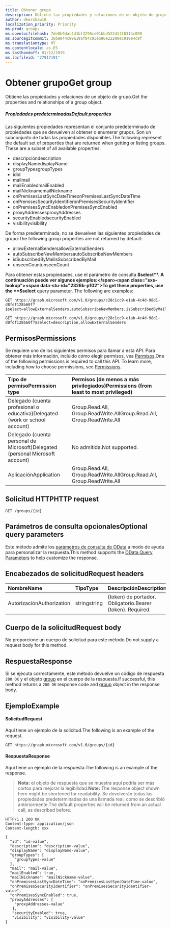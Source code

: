 ```yaml
---
title: Obtener grupo
description: Obtiene las propiedades y relaciones de un objeto de grupo.
author: dkershaw10
localization_priority: Priority
ms.prod: groups
ms.openlocfilehash: 7de0b9dac4d1bf3295cd01bbd522d1f18314c098
ms.sourcegitcommit: 36be044c89a19af84c93e586e22200ec919e4c9f
ms.translationtype: MT
ms.contentlocale: es-ES
ms.lasthandoff: 01/12/2019
ms.locfileid: "27917191"
---
```

# <a name="get-group"></a><span data-ttu-id="2326b-103">Obtener grupo</span><span class="sxs-lookup"><span data-stu-id="2326b-103">Get group</span></span>
<span data-ttu-id="2326b-104">Obtiene las propiedades y relaciones de un objeto de grupo.</span><span class="sxs-lookup"><span data-stu-id="2326b-104">Get the properties and relationships of a group object.</span></span>

##### <a name="default-properties"></a><span data-ttu-id="2326b-105">Propiedades predeterminadas</span><span class="sxs-lookup"><span data-stu-id="2326b-105">Default properties</span></span>

<span data-ttu-id="2326b-p101">Las siguientes propiedades representan el conjunto predeterminado de propiedades que se devuelven al obtener o enumerar grupos. Son un subconjunto de todas las propiedades disponibles.</span><span class="sxs-lookup"><span data-stu-id="2326b-p101">The following represent the default set of properties that are returned when getting or listing groups. These are a subset of all available properties.</span></span>

* <span data-ttu-id="2326b-108">descripción</span><span class="sxs-lookup"><span data-stu-id="2326b-108">description</span></span>
* <span data-ttu-id="2326b-109">displayName</span><span class="sxs-lookup"><span data-stu-id="2326b-109">displayName</span></span>
* <span data-ttu-id="2326b-110">groupTypes</span><span class="sxs-lookup"><span data-stu-id="2326b-110">groupTypes</span></span>
* <span data-ttu-id="2326b-111">id</span><span class="sxs-lookup"><span data-stu-id="2326b-111">id</span></span>
* <span data-ttu-id="2326b-112">mail</span><span class="sxs-lookup"><span data-stu-id="2326b-112">mail</span></span>
* <span data-ttu-id="2326b-113">mailEnabled</span><span class="sxs-lookup"><span data-stu-id="2326b-113">mailEnabled</span></span>
* <span data-ttu-id="2326b-114">mailNickname</span><span class="sxs-lookup"><span data-stu-id="2326b-114">mailNickname</span></span>
* <span data-ttu-id="2326b-115">onPremisesLastSyncDateTime</span><span class="sxs-lookup"><span data-stu-id="2326b-115">onPremisesLastSyncDateTime</span></span>
* <span data-ttu-id="2326b-116">onPremisesSecurityIdentifier</span><span class="sxs-lookup"><span data-stu-id="2326b-116">onPremisesSecurityIdentifier</span></span>
* <span data-ttu-id="2326b-117">onPremisesSyncEnabled</span><span class="sxs-lookup"><span data-stu-id="2326b-117">onPremisesSyncEnabled</span></span>
* <span data-ttu-id="2326b-118">proxyAddresses</span><span class="sxs-lookup"><span data-stu-id="2326b-118">proxyAddresses</span></span>
* <span data-ttu-id="2326b-119">securityEnabled</span><span class="sxs-lookup"><span data-stu-id="2326b-119">securityEnabled</span></span>
* <span data-ttu-id="2326b-120">visibility</span><span class="sxs-lookup"><span data-stu-id="2326b-120">visibility</span></span>

<span data-ttu-id="2326b-121">De forma predeterminada, no se devuelven las siguientes propiedades de grupo:</span><span class="sxs-lookup"><span data-stu-id="2326b-121">The following group properties are not returned by default:</span></span>

* <span data-ttu-id="2326b-122">allowExternalSenders</span><span class="sxs-lookup"><span data-stu-id="2326b-122">allowExternalSenders</span></span>
* <span data-ttu-id="2326b-123">autoSubscribeNewMembers</span><span class="sxs-lookup"><span data-stu-id="2326b-123">autoSubscribeNewMembers</span></span>
* <span data-ttu-id="2326b-124">isSubscribedByMail</span><span class="sxs-lookup"><span data-stu-id="2326b-124">isSubscribedByMail</span></span>
* <span data-ttu-id="2326b-125">unseenCount</span><span class="sxs-lookup"><span data-stu-id="2326b-125">unseenCount</span></span>

<span data-ttu-id="2326b-p102">Para obtener estas propiedades, use el parámetro de consulta **$select**. A continuación puede ver algunos ejemplos:</span><span class="sxs-lookup"><span data-stu-id="2326b-p102">To get these properties, use the **$select** query parameter. The following are examples:</span></span> 

<!-- { "blockType": "ignored" } -->
```http
GET https://graph.microsoft.com/v1.0/groups/c28c1cc9-e1ab-4c4d-98d1-d8fdf128b60f?$select=allowExternalSenders,autoSubscribeNewMembers,isSubscribedByMail,unseenCount

GET https://graph.microsoft.com/v1.0/groups/c28c1cc9-e1ab-4c4d-98d1-d8fdf128b60f?$select=description,allowExternalSenders
```


## <a name="permissions"></a><span data-ttu-id="2326b-128">Permisos</span><span class="sxs-lookup"><span data-stu-id="2326b-128">Permissions</span></span>
<span data-ttu-id="2326b-p103">Se requiere uno de los siguientes permisos para llamar a esta API. Para obtener más información, incluido cómo elegir permisos, vea [Permisos](/graph/permissions-reference).</span><span class="sxs-lookup"><span data-stu-id="2326b-p103">One of the following permissions is required to call this API. To learn more, including how to choose permissions, see [Permissions](/graph/permissions-reference).</span></span>

|<span data-ttu-id="2326b-131">Tipo de permiso</span><span class="sxs-lookup"><span data-stu-id="2326b-131">Permission type</span></span>      | <span data-ttu-id="2326b-132">Permisos (de menos a más privilegiados)</span><span class="sxs-lookup"><span data-stu-id="2326b-132">Permissions (from least to most privileged)</span></span>              |
|:--------------------|:---------------------------------------------------------|
|<span data-ttu-id="2326b-133">Delegado (cuenta profesional o educativa)</span><span class="sxs-lookup"><span data-stu-id="2326b-133">Delegated (work or school account)</span></span> | <span data-ttu-id="2326b-134">Group.Read.All, Group.ReadWrite.All</span><span class="sxs-lookup"><span data-stu-id="2326b-134">Group.Read.All, Group.ReadWrite.All</span></span>    |
|<span data-ttu-id="2326b-135">Delegado (cuenta personal de Microsoft)</span><span class="sxs-lookup"><span data-stu-id="2326b-135">Delegated (personal Microsoft account)</span></span> | <span data-ttu-id="2326b-136">No admitida.</span><span class="sxs-lookup"><span data-stu-id="2326b-136">Not supported.</span></span>    |
|<span data-ttu-id="2326b-137">Aplicación</span><span class="sxs-lookup"><span data-stu-id="2326b-137">Application</span></span> | <span data-ttu-id="2326b-138">Group.Read.All, Group.ReadWrite.All</span><span class="sxs-lookup"><span data-stu-id="2326b-138">Group.Read.All, Group.ReadWrite.All</span></span> |

## <a name="http-request"></a><span data-ttu-id="2326b-139">Solicitud HTTP</span><span class="sxs-lookup"><span data-stu-id="2326b-139">HTTP request</span></span>
<!-- { "blockType": "ignored" } -->
```http
GET /groups/{id}
```

## <a name="optional-query-parameters"></a><span data-ttu-id="2326b-140">Parámetros de consulta opcionales</span><span class="sxs-lookup"><span data-stu-id="2326b-140">Optional query parameters</span></span>
<span data-ttu-id="2326b-141">Este método admite los [parámetros de consulta de OData](/graph/query-parameters) a modo de ayuda para personalizar la respuesta.</span><span class="sxs-lookup"><span data-stu-id="2326b-141">This method supports the [OData Query Parameters](/graph/query-parameters) to help customize the response.</span></span>

## <a name="request-headers"></a><span data-ttu-id="2326b-142">Encabezados de solicitud</span><span class="sxs-lookup"><span data-stu-id="2326b-142">Request headers</span></span>
| <span data-ttu-id="2326b-143">Nombre</span><span class="sxs-lookup"><span data-stu-id="2326b-143">Name</span></span>       | <span data-ttu-id="2326b-144">Tipo</span><span class="sxs-lookup"><span data-stu-id="2326b-144">Type</span></span> | <span data-ttu-id="2326b-145">Descripción</span><span class="sxs-lookup"><span data-stu-id="2326b-145">Description</span></span>|
|:-----------|:------|:----------|
| <span data-ttu-id="2326b-146">Autorización</span><span class="sxs-lookup"><span data-stu-id="2326b-146">Authorization</span></span>  | <span data-ttu-id="2326b-147">string</span><span class="sxs-lookup"><span data-stu-id="2326b-147">string</span></span>  | <span data-ttu-id="2326b-p104">{token} de portador. Obligatorio.</span><span class="sxs-lookup"><span data-stu-id="2326b-p104">Bearer {token}. Required.</span></span> |

## <a name="request-body"></a><span data-ttu-id="2326b-150">Cuerpo de la solicitud</span><span class="sxs-lookup"><span data-stu-id="2326b-150">Request body</span></span>
<span data-ttu-id="2326b-151">No proporcione un cuerpo de solicitud para este método.</span><span class="sxs-lookup"><span data-stu-id="2326b-151">Do not supply a request body for this method.</span></span>

## <a name="response"></a><span data-ttu-id="2326b-152">Respuesta</span><span class="sxs-lookup"><span data-stu-id="2326b-152">Response</span></span>
<span data-ttu-id="2326b-153">Si se ejecuta correctamente, este método devuelve un código de respuesta `200 OK` y el objeto [group](../resources/group.md) en el cuerpo de la respuesta.</span><span class="sxs-lookup"><span data-stu-id="2326b-153">If successful, this method returns a `200 OK` response code and [group](../resources/group.md) object in the response body.</span></span>

## <a name="example"></a><span data-ttu-id="2326b-154">Ejemplo</span><span class="sxs-lookup"><span data-stu-id="2326b-154">Example</span></span>
#### <a name="request"></a><span data-ttu-id="2326b-155">Solicitud</span><span class="sxs-lookup"><span data-stu-id="2326b-155">Request</span></span>
<span data-ttu-id="2326b-156">Aquí tiene un ejemplo de la solicitud.</span><span class="sxs-lookup"><span data-stu-id="2326b-156">The following is an example of the request.</span></span>
<!-- {
  "blockType": "request",
  "name": "get_group"
}-->
```http
GET https://graph.microsoft.com/v1.0/groups/{id}
```

#### <a name="response"></a><span data-ttu-id="2326b-157">Respuesta</span><span class="sxs-lookup"><span data-stu-id="2326b-157">Response</span></span>
<span data-ttu-id="2326b-158">Aquí tiene un ejemplo de la respuesta.</span><span class="sxs-lookup"><span data-stu-id="2326b-158">The following is an example of the response.</span></span>

><span data-ttu-id="2326b-159">**Nota:** el objeto de respuesta que se muestra aquí podría ser más cortos para mejorar la legibilidad.</span><span class="sxs-lookup"><span data-stu-id="2326b-159">**Note:** The response object shown here might be shortened for readability.</span></span> <span data-ttu-id="2326b-160">Se devolverán todas las propiedades predeterminadas de una llamada real, como se describió anteriormente.</span><span class="sxs-lookup"><span data-stu-id="2326b-160">The default properties will be returned from an actual call, as described before.</span></span>
<!-- {
  "blockType": "response",
  "truncated": true,
  "@odata.type": "microsoft.graph.group"
} -->
```http
HTTP/1.1 200 OK
Content-type: application/json
Content-length: xxx

{
  "id": "id-value",
  "description": "description-value",
  "displayName": "displayName-value",
  "groupTypes": [
    "groupTypes-value"
  ],
  "mail": "mail-value",
  "mailEnabled": true,
  "mailNickname": "mailNickname-value",
  "onPremisesLastSyncDateTime": "onPremisesLastSyncDateTime-value",
  "onPremisesSecurityIdentifier": "onPremisesSecurityIdentifier-value",
  "onPremisesSyncEnabled": true,
  "proxyAddresses": [
    "proxyAddresses-value"
   ],
   "securityEnabled": true,
   "visibility": "visibility-value"
}
```

<!-- uuid: 8fcb5dbc-d5aa-4681-8e31-b001d5168d79
2015-10-25 14:57:30 UTC -->
<!-- {
  "type": "#page.annotation",
  "description": "Get group",
  "keywords": "",
  "section": "documentation",
  "tocPath": ""
}-->
